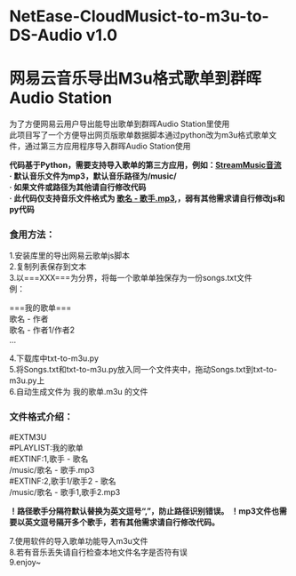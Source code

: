 # NetEase-CloudMusict-to-m3u-to-DS-Audio v1.0
# 网易云音乐导出M3u格式歌单到群晖Audio Station
为了方便网易云用户导出能导出歌单到群晖Audio Station里使用  
此项目写了一个方便导出网页版歌单数据脚本通过python改为m3u格式歌单文件，通过第三方应用程序导入群晖Audio Station使用  

**代码基于Python，需要支持导入歌单的第三方应用，例如：[StreamMusic音流](https://github.com/gitbobobo/StreamMusic)**  
**· 默认音乐文件为mp3，默认音乐路径为/music/**  
**· 如果文件或路径为其他请自行修改代码**  
**· 此代码仅支持音乐文件格式为 <ins> 歌名 - 歌手.mp3</ins>,，弱有其他需求请自行修改js和py代码**  

### 食用方法：
1.安装库里的导出网易云歌单js脚本  
2.复制列表保存到文本  
3.以===XXX===为分界，将每一个歌单单独保存为一份songs.txt文件    
例：  

===我的歌单===  
歌名 - 作者  
歌名 - 作者1/作者2  
...  

4.下载库中txt-to-m3u.py  
5.将Songs.txt和txt-to-m3u.py放入同一个文件夹中，拖动Songs.txt到txt-to-m3u.py上  
6.自动生成文件为 我的歌单.m3u 的文件  

### 文件格式介绍：
#EXTM3U  
#PLAYLIST:我的歌单  
#EXTINF:1,歌手 - 歌名  
/music/歌名 - 歌手.mp3  
#EXTINF:2,歌手1/歌手2 - 歌名  
/music/歌名 - 歌手1,歌手2.mp3  

**！路径歌手分隔符默认替换为英文逗号“,”，防止路径识别错误。**
**！mp3文件也需要以英文逗号隔开多个歌手，若有其他需求请自行修改代码。**

7.使用软件的导入歌单功能导入m3u文件  
8.若有音乐丢失请自行检查本地文件名字是否符有误  
9.enjoy~  
